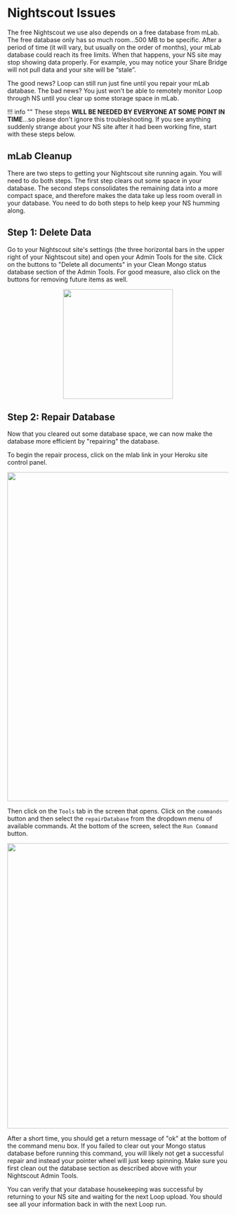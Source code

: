 # Nightscout Issues

The free Nightscout we use also depends on a free database from mLab. The free
database only has so much room...500 MB to be specific. After a period of time
(it will vary, but usually on the order of months), your mLab database could
reach its free limits. When that happens, your NS site may stop showing data
properly. For example, you may notice your Share Bridge will not pull data and
your site will be “stale”.

The good news? Loop can still run just fine until you repair your mLab database.
The bad news? You just won’t be able to remotely monitor Loop through NS until
you clear up some storage space in mLab.

!!! info "" These steps **WILL BE NEEDED BY EVERYONE AT SOME POINT IN
TIME**...so please don't ignore this troubleshooting. If you see anything
suddenly strange about your NS site after it had been working fine, start with
these steps below.

## mLab Cleanup

There are two steps to getting your Nightscout site running again. You will need
to do both steps. The first step clears out some space in your database. The
second steps consolidates the remaining data into a more compact space, and
therefore makes the data take up less room overall in your database. You need to
do both steps to help keep your NS humming along.

## Step 1: Delete Data

Go to your Nightscout site's settings (the three horizontal bars in the upper
right of your Nightscout site) and open your Admin Tools for the site. Click on
the buttons to "Delete all documents" in your Clean Mongo status database
section of the Admin Tools. For good measure, also click on the buttons for
removing future items as well.

<p align="center">
<img src="../img/ns_clean.jpeg" width="250">
</p>

## Step 2: Repair Database

Now that you cleared out some database space, we can now make the database more
efficient by "repairing" the database.

To begin the repair process, click on the mlab link in your Heroku site control
panel.

<p align="center">
<img src="../img/mlab_link.jpg" width="750">
</p>

Then click on the `Tools` tab in the screen that opens. Click on the `commands`
button and then select the `repairDatabase` from the dropdown menu of available
commands. At the bottom of the screen, select the `Run Command` button.

<p align="center">
<img src="../img/mlab_compact2.png" width="650">
</p>

After a short time, you should get a return message of "ok" at the bottom of the
command menu box. If you failed to clear out your Mongo status database before
running this command, you will likely not get a successful repair and instead
your pointer wheel will just keep spinning. Make sure you first clean out the
database section as described above with your Nightscout Admin Tools.

You can verify that your database housekeeping was successful by returning to
your NS site and waiting for the next Loop upload. You should see all your
information back in with the next Loop run.
